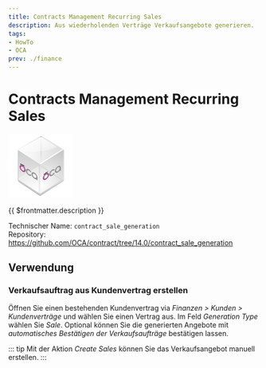 ```yaml
---
title: Contracts Management Recurring Sales
description: Aus wiederholenden Verträge Verkaufsangebote generieren.
tags:
- HowTo
- OCA
prev: ./finance
---
```

# Contracts Management Recurring Sales
![icon_oca_app](assets/icon_oca_app.png)

{{ $frontmatter.description }}

Technischer Name: `contract_sale_generation`\
Repository: <https://github.com/OCA/contract/tree/14.0/contract_sale_generation>

## Verwendung

### Verkaufsauftrag aus Kundenvertrag erstellen

Öffnen Sie einen bestehenden Kundenvertrag via *Finanzen > Kunden > Kundenverträge* und wählen Sie einen Vertrag aus. Im Feld *Generation Type* wählen Sie *Sale*. Optional können Sie die generierten Angebote mit *automatisches Bestätigen der Verkaufsaufträge* bestätigen lassen.

::: tip
Mit der Aktion *Create Sales* können Sie das Verkaufsangebot manuell erstellen.
:::
